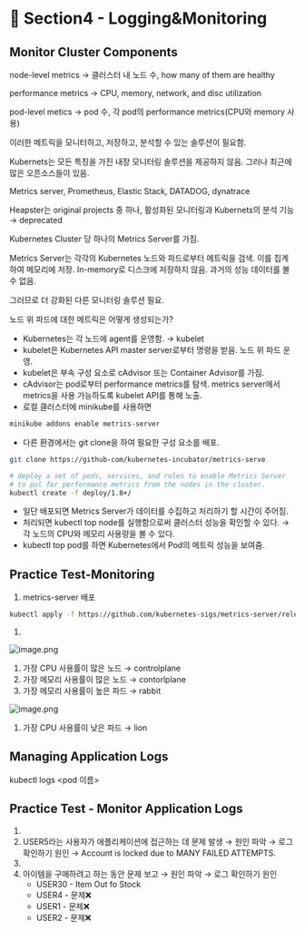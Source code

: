 # 🍨 Section4 - Logging&Monitoring

## Monitor Cluster Components


node-level metrics → 클러스터 내 노드 수, how many of them are healthy


performance metrics → CPU, memory, network, and disc utilization


pod-level  metics → pod 수, 각 pod의 performance metrics(CPU와 memory 사용)


이러한 메트릭을 모니터하고, 저장하고, 분석할 수 있는 솔루션이 필요함.


Kubernets는 모든 특징을 가진 내장 모니터링 솔루션을 제공하지 않음. 그러나 최근에 많은 오픈소스들이 있음.


Metrics server, Prometheus, Elastic Stack, DATADOG, dynatrace


Heapster는 original projects 중 하나, 활성화된 모니터링과 Kubernets의 분석 기능 → deprecated


Kubernetes Cluster 당 하나의 Metrics Server를 가짐.


Metrics Server는 각각의 Kubernetes 노드와 파드로부터 메트릭을 검색. 이를 집계하여 메모리에 저장. In-memory로 디스크에 저장하지 않음. 과거의 성능 데이터를 볼 수 없음.


그러므로 더 강화된 다른 모니터링 솔루션 필요.


노드 위 파드에 대한 메트릭은 어떻게 생성되는가?

- Kubernetes는 각 노드에 agent를 운영함. → kubelet
- kubelet은 Kubernetes API master server로부터 명령을 받음. 노드 위 파드 운영.
- kubelet은 부속 구성 요소로 cAdvisor 또는 Container Advisor를 가짐.
- cAdvisor는 pod로부터 performance metrics를 탐색. metrics server에서 metrics을 사용 가능하도록  kubelet API를 통해 노출.
- 로컬 클러스터에 minikube를 사용하면

```bash
minikube addons enable metrics-server
```

- 다른 환경에서는 git clone을 하여 필요한 구성 요소를 배포.

```bash
git clone https://github-com/kubernetes-incubator/metrics-serve

# deploy a set of pods, services, and roles to enable Metrics Server
# to pul for performance metrics from the nodes in the cluster.
kubectl create -f deploy/1.8+/
```

- 일단 배포되면 Metrics Server가 데이터를 수집하고 처리하기 할 시간이 주어짐.
- 처리되면 kubectl top node를 실행함으로써 클러스터 성능을 확인할 수 있다. → 각 노드의 CPU와 메모리 사용량을 볼 수 있다.
- kubectl top pod를 하면 Kubernetes에서 Pod의 메트릭 성능을 보여줌.

## Practice Test-Monitoring

1. metrics-server 배포

```bash
kubectl apply -f https://github.com/kubernetes-sigs/metrics-server/releases/latest/download/components.yaml
```

1. 

![image.png](https://prod-files-secure.s3.us-west-2.amazonaws.com/b2ea2032-00e9-4883-a13b-cb03cf5b2334/be867e9c-0d47-47a3-971e-146d2c8c7945/image.png?X-Amz-Algorithm=AWS4-HMAC-SHA256&X-Amz-Content-Sha256=UNSIGNED-PAYLOAD&X-Amz-Credential=ASIAZI2LB466VOBJZATU%2F20250222%2Fus-west-2%2Fs3%2Faws4_request&X-Amz-Date=20250222T220035Z&X-Amz-Expires=3600&X-Amz-Security-Token=IQoJb3JpZ2luX2VjEM7%2F%2F%2F%2F%2F%2F%2F%2F%2F%2FwEaCXVzLXdlc3QtMiJGMEQCIEopjfCHp6uiP5VlllJnVeDMQ358n%2FgPxFLjoGEXZ4KNAiBnypnzKe3M5k3oJQ9AYpsF6QMnlSBwwkZhuhWDXWvh3iqIBAj3%2F%2F%2F%2F%2F%2F%2F%2F%2F%2F8BEAAaDDYzNzQyMzE4MzgwNSIMJxlD0I1K08kcdDrSKtwDZKZ%2FlhjveSqzYrfiD4hKghcgyEzV3jUdASgi06fjeE39nvmGs2hFTDLDgASe7Y%2FhhrB2qkW2vBl7ksyQj0wbGZLLQZKlLvXhuxn96h8w9tYcIADZ%2FNxS1f6fpTD7oD8qTAUwCSgwW317O4t2%2FAwnZhWQugtOYCRAi4K%2FJN5BUYcy0pG3BdGAl7i3gQAIfqPHD86BD6MMva6RCmbPCC404kGB%2BJIYOq5RiSnGnaVXYcVlXDXCFo8%2BiRk8U5rKw3DVSB7u78GLUy9%2BtMh8iWriw0CicsvThnMzbtcFSrVhEgPSjRJ0axp5WvfqKX1JRlYCBhHHve6wJevx%2Ba8sGw%2B3O2I8XSzaSeGsJrgaafjJdZPkkw40h44pyn7kr1BVoj2sgbrdS6kfj1lduJtCWm1bohDylW57Qgbv%2BJbUAM91YytBx%2FmwFvV4taVswzBrCeaOWiAXkCNlKR0VKV6oLzh5b59owiwa%2FO%2BIkqc0OS3eagEGvonW8Dh2TzGW5lQv9cRQ1yfOjA8q4Za6g9Qmi5SRh2WLptYrCIxjJAZUN2M9X0BEV13ocL5J9jortAiOjPb5%2FGCNTWr%2F3t8QYTPUcOCjH9rneM6bTA%2BiTkEHBAzGSxgl8mzzvtSQhp7IsFQwhYnpvQY6pgGXA32bEP0w0hId6xxX9gVL2FmpNLrzi5t16zZBxFPgKx0ZONR0kisKL50jNg6S%2Bu8prmyuzPWqM1BuZhk1jfxQgTdzfrcRk17V%2BR6XY83u6kteLeWc%2B3%2Bo8yy8Gh31hhPEZcTmUX4YLzpgVr57eL10ks6kF9Z3ZWhU%2Fj1HKF2p6ajfFa1qwlQz0iCWWXt8c1xWBrR3DBVFdvsJL6Psaim8ShnMM6kc&X-Amz-Signature=a5af2a12a661ae530cf3eb3df0e813d010cfbbb523c97e0051db9d1acff99185&X-Amz-SignedHeaders=host&x-id=GetObject)

1. 가장 CPU 사용률이 많은 노드 → controlplane
2. 가장 메모리 사용률이 많은 노드 → contorlplane
3. 가장 메모리 사용률이 높은 파드 → rabbit

![image.png](https://prod-files-secure.s3.us-west-2.amazonaws.com/b2ea2032-00e9-4883-a13b-cb03cf5b2334/a5ad8203-cf78-4c06-9de1-67cb491aedc9/image.png?X-Amz-Algorithm=AWS4-HMAC-SHA256&X-Amz-Content-Sha256=UNSIGNED-PAYLOAD&X-Amz-Credential=ASIAZI2LB466VOBJZATU%2F20250222%2Fus-west-2%2Fs3%2Faws4_request&X-Amz-Date=20250222T220035Z&X-Amz-Expires=3600&X-Amz-Security-Token=IQoJb3JpZ2luX2VjEM7%2F%2F%2F%2F%2F%2F%2F%2F%2F%2FwEaCXVzLXdlc3QtMiJGMEQCIEopjfCHp6uiP5VlllJnVeDMQ358n%2FgPxFLjoGEXZ4KNAiBnypnzKe3M5k3oJQ9AYpsF6QMnlSBwwkZhuhWDXWvh3iqIBAj3%2F%2F%2F%2F%2F%2F%2F%2F%2F%2F8BEAAaDDYzNzQyMzE4MzgwNSIMJxlD0I1K08kcdDrSKtwDZKZ%2FlhjveSqzYrfiD4hKghcgyEzV3jUdASgi06fjeE39nvmGs2hFTDLDgASe7Y%2FhhrB2qkW2vBl7ksyQj0wbGZLLQZKlLvXhuxn96h8w9tYcIADZ%2FNxS1f6fpTD7oD8qTAUwCSgwW317O4t2%2FAwnZhWQugtOYCRAi4K%2FJN5BUYcy0pG3BdGAl7i3gQAIfqPHD86BD6MMva6RCmbPCC404kGB%2BJIYOq5RiSnGnaVXYcVlXDXCFo8%2BiRk8U5rKw3DVSB7u78GLUy9%2BtMh8iWriw0CicsvThnMzbtcFSrVhEgPSjRJ0axp5WvfqKX1JRlYCBhHHve6wJevx%2Ba8sGw%2B3O2I8XSzaSeGsJrgaafjJdZPkkw40h44pyn7kr1BVoj2sgbrdS6kfj1lduJtCWm1bohDylW57Qgbv%2BJbUAM91YytBx%2FmwFvV4taVswzBrCeaOWiAXkCNlKR0VKV6oLzh5b59owiwa%2FO%2BIkqc0OS3eagEGvonW8Dh2TzGW5lQv9cRQ1yfOjA8q4Za6g9Qmi5SRh2WLptYrCIxjJAZUN2M9X0BEV13ocL5J9jortAiOjPb5%2FGCNTWr%2F3t8QYTPUcOCjH9rneM6bTA%2BiTkEHBAzGSxgl8mzzvtSQhp7IsFQwhYnpvQY6pgGXA32bEP0w0hId6xxX9gVL2FmpNLrzi5t16zZBxFPgKx0ZONR0kisKL50jNg6S%2Bu8prmyuzPWqM1BuZhk1jfxQgTdzfrcRk17V%2BR6XY83u6kteLeWc%2B3%2Bo8yy8Gh31hhPEZcTmUX4YLzpgVr57eL10ks6kF9Z3ZWhU%2Fj1HKF2p6ajfFa1qwlQz0iCWWXt8c1xWBrR3DBVFdvsJL6Psaim8ShnMM6kc&X-Amz-Signature=57fc8c6d2f03c1d3d7e9aba24f1148711a773eca071f7cc110c3380d5fc6290d&X-Amz-SignedHeaders=host&x-id=GetObject)

1. 가장 CPU 사용률이 낮은 파드 → lion

## Managing Application Logs


kubectl logs <pod 이름>


## Practice Test - Monitor Application Logs

1. 
2. USER5라는 사용자가 애플리케이션에 접근하는 데 문제 발생 → 원인 파악 → 로그 확인하기
원인 → Account is locked due to MANY FAILED ATTEMPTS.
3. 
4. 아이템을 구매하려고 하는 동안 문제 보고 → 원인 파악 → 로그 확인하기
원인
	- USER30 - Item Out fo Stock
	- USER4 - 문제❌
	- USER1 - 문제❌
	- USER2 - 문제❌
